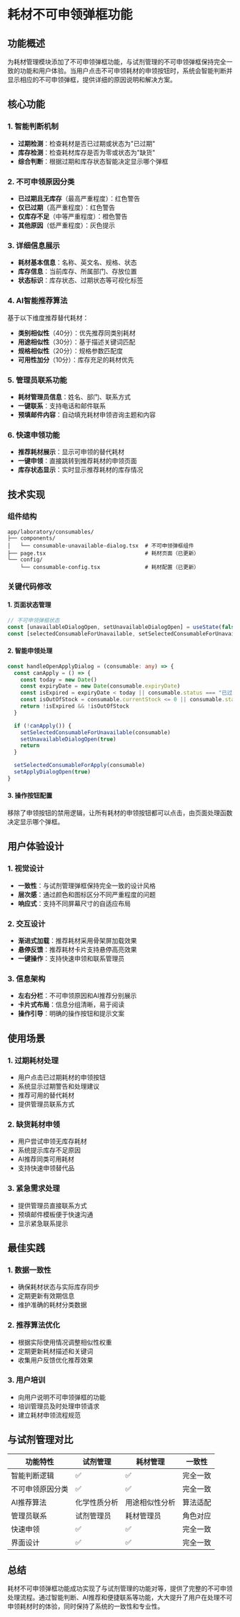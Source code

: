 # 耗材不可申领弹框功能

## 功能概述

为耗材管理模块添加了不可申领弹框功能，与试剂管理的不可申领弹框保持完全一致的功能和用户体验。当用户点击不可申领耗材的申领按钮时，系统会智能判断并显示相应的不可申领弹框，提供详细的原因说明和解决方案。

## 核心功能

### 1. 智能判断机制
- **过期检测**：检查耗材是否已过期或状态为"已过期"
- **库存检测**：检查耗材库存是否为零或状态为"缺货"
- **综合判断**：根据过期和库存状态智能决定显示哪个弹框

### 2. 不可申领原因分类
- **已过期且无库存**（最高严重程度）：红色警告
- **仅已过期**（高严重程度）：红色警告
- **仅库存不足**（中等严重程度）：橙色警告
- **其他原因**（低严重程度）：灰色提示

### 3. 详细信息展示
- **耗材基本信息**：名称、英文名、规格、状态
- **库存信息**：当前库存、所属部门、存放位置
- **状态标识**：库存状态、过期状态等可视化标签

### 4. AI智能推荐算法
基于以下维度推荐替代耗材：
- **类别相似性**（40分）：优先推荐同类别耗材
- **用途相似性**（30分）：基于描述关键词匹配
- **规格相似性**（20分）：规格参数匹配度
- **可用性加分**（10分）：库存充足的耗材优先

### 5. 管理员联系功能
- **耗材管理员信息**：姓名、部门、联系方式
- **一键联系**：支持电话和邮件联系
- **预填邮件内容**：自动填充耗材申领咨询主题和内容

### 6. 快速申领功能
- **推荐耗材展示**：显示可申领的替代耗材
- **一键申领**：直接跳转到推荐耗材的申领页面
- **库存状态显示**：实时显示推荐耗材的库存情况

## 技术实现

### 组件结构
```
app/laboratory/consumables/
├── components/
│   └── consumable-unavailable-dialog.tsx  # 不可申领弹框组件
├── page.tsx                               # 耗材页面（已更新）
└── config/
    └── consumable-config.tsx              # 耗材配置（已更新）
```

### 关键代码修改

#### 1. 页面状态管理
```typescript
// 不可申领弹框状态
const [unavailableDialogOpen, setUnavailableDialogOpen] = useState(false)
const [selectedConsumableForUnavailable, setSelectedConsumableForUnavailable] = useState<any>(null)
```

#### 2. 智能申领处理
```typescript
const handleOpenApplyDialog = (consumable: any) => {
  const canApply = () => {
    const today = new Date()
    const expiryDate = new Date(consumable.expiryDate)
    const isExpired = expiryDate < today || consumable.status === "已过期"
    const isOutOfStock = consumable.currentStock <= 0 || consumable.status === "缺货"
    return !isExpired && !isOutOfStock
  }

  if (!canApply()) {
    setSelectedConsumableForUnavailable(consumable)
    setUnavailableDialogOpen(true)
    return
  }

  setSelectedConsumableForApply(consumable)
  setApplyDialogOpen(true)
}
```

#### 3. 操作按钮配置
移除了申领按钮的禁用逻辑，让所有耗材的申领按钮都可以点击，由页面处理函数决定显示哪个弹框。

## 用户体验设计

### 1. 视觉设计
- **一致性**：与试剂管理弹框保持完全一致的设计风格
- **层次感**：通过颜色和图标区分不同严重程度的问题
- **响应式**：支持不同屏幕尺寸的自适应布局

### 2. 交互设计
- **渐进式加载**：推荐耗材采用骨架屏加载效果
- **悬停反馈**：推荐耗材卡片支持悬停高亮效果
- **一键操作**：支持快速申领和联系管理员

### 3. 信息架构
- **左右分栏**：不可申领原因和AI推荐分别展示
- **卡片式布局**：信息分组清晰，易于阅读
- **操作引导**：明确的操作按钮和提示文案

## 使用场景

### 1. 过期耗材处理
- 用户点击已过期耗材的申领按钮
- 系统显示过期警告和处理建议
- 推荐可用的替代耗材
- 提供管理员联系方式

### 2. 缺货耗材申领
- 用户尝试申领无库存耗材
- 系统提示库存不足原因
- AI推荐同类可用耗材
- 支持快速申领替代品

### 3. 紧急需求处理
- 提供管理员直接联系方式
- 预填邮件模板便于快速沟通
- 显示紧急联系提示

## 最佳实践

### 1. 数据一致性
- 确保耗材状态与实际库存同步
- 定期更新有效期信息
- 维护准确的耗材分类数据

### 2. 推荐算法优化
- 根据实际使用情况调整相似性权重
- 定期更新耗材描述和关键词
- 收集用户反馈优化推荐效果

### 3. 用户培训
- 向用户说明不可申领弹框的功能
- 培训管理员及时处理申领请求
- 建立耗材申领流程规范

## 与试剂管理对比

| 功能特性 | 试剂管理 | 耗材管理 | 一致性 |
|---------|---------|---------|--------|
| 智能判断逻辑 | ✅ | ✅ | 完全一致 |
| 不可申领原因分类 | ✅ | ✅ | 完全一致 |
| AI推荐算法 | 化学性质分析 | 用途相似性分析 | 算法适配 |
| 管理员联系 | 试剂管理员 | 耗材管理员 | 角色对应 |
| 快速申领 | ✅ | ✅ | 完全一致 |
| 界面设计 | ✅ | ✅ | 完全一致 |

## 总结

耗材不可申领弹框功能成功实现了与试剂管理的功能对等，提供了完整的不可申领处理流程。通过智能判断、AI推荐和便捷联系等功能，大大提升了用户在处理不可申领耗材时的体验，同时保持了系统的一致性和专业性。 